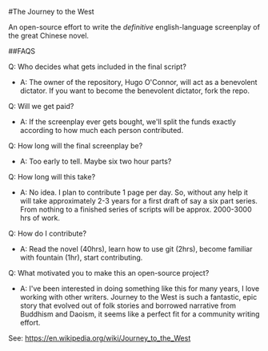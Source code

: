 #The Journey to the West

An open-source effort to write the *definitive* english-language screenplay of the great Chinese novel.

##FAQS

Q: Who decides what gets included in the final script?
- A: The owner of the repository, Hugo O'Connor, will act as a benevolent dictator. If you want to become the benevolent dictator, fork the repo.

Q: Will we get paid?
- A: If the screenplay ever gets bought, we'll split the funds exactly according to how much each person contributed.

Q: How long will the final screenplay be?
- A: Too early to tell. Maybe six two hour parts?

Q: How long will this take?
- A: No idea. I plan to contribute 1 page per day. So, without any help it will take approximately 2-3 years for a first draft of say a six part series. From nothing to a finished series of scripts will be approx. 2000-3000 hrs of work.

Q: How do I contribute?
- A: Read the novel (40hrs), learn how to use git (2hrs), become familiar with fountain (1hr), start contributing.

Q: What motivated you to make this an open-source project?
- A: I've been interested in doing something like this for many years, I love working with other writers. Journey to the West is such a fantastic, epic story that evolved out of folk stories and borrowed narrative from Buddhism and Daoism, it seems like a perfect fit for a community writing effort.

See: https://en.wikipedia.org/wiki/Journey_to_the_West
